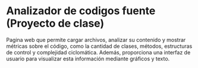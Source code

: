 # Analizador de codigos fuente (Proyecto de clase)
Pagina web que permite cargar archivos, analizar su contenido y mostrar métricas sobre el código, como la cantidad de clases, métodos, estructuras de control y complejidad ciclomática. Además, proporciona una interfaz de usuario para visualizar esta información mediante gráficos y texto.
